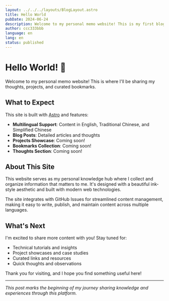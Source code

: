 ```yaml
---
layout: ../../../layouts/BlogLayout.astro
title: Hello World
pubDate: 2024-06-24
description: Welcome to my personal memo website! This is my first blog post.
author: ccc333bbb
language: en
lang: en
status: published
---
```


# Hello World! 👋

Welcome to my personal memo website! This is where I'll be sharing my thoughts, projects, and curated bookmarks.

## What to Expect

This site is built with [Astro](https://astro.build/) and features:

- **Multilingual Support**: Content in English, Traditional Chinese, and Simplified Chinese
- **Blog Posts**: Detailed articles and thoughts
- **Projects Showcase**: Coming soon!
- **Bookmarks Collection**: Coming soon!
- **Thoughts Section**: Coming soon!

## About This Site

This website serves as my personal knowledge hub where I collect and organize information that matters to me. It's designed with a beautiful ink-style aesthetic and built with modern web technologies.

The site integrates with GitHub Issues for streamlined content management, making it easy to write, publish, and maintain content across multiple languages.

## What's Next

I'm excited to share more content with you! Stay tuned for:

- Technical tutorials and insights
- Project showcases and case studies
- Curated links and resources
- Quick thoughts and observations

Thank you for visiting, and I hope you find something useful here!

---

*This post marks the beginning of my journey sharing knowledge and experiences through this platform.*
